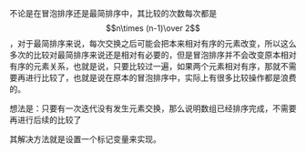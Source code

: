 不论是在冒泡排序还是最简排序中，其比较的次数每次都是$$n\times (n-1)\over 2$$，对于最简排序来说，每次交换之后可能会把本来相对有序的元素改变，所以这么多次的比较对最简排序来说还是相对有必要的，但是冒泡排序并不会改变原本相对有序的元素关系，也就是说，只要比较过一遍，如果两个元素相对有序，那就不需要再进行比较了，也就是说在原本的冒泡排序中，实际上有很多比较操作都是浪费的。

想法是：只要有一次迭代没有发生元素交换，那么说明数组已经排序完成，不需要再进行后续的比较了

其解决方法就是设置一个标记变量来实现。
